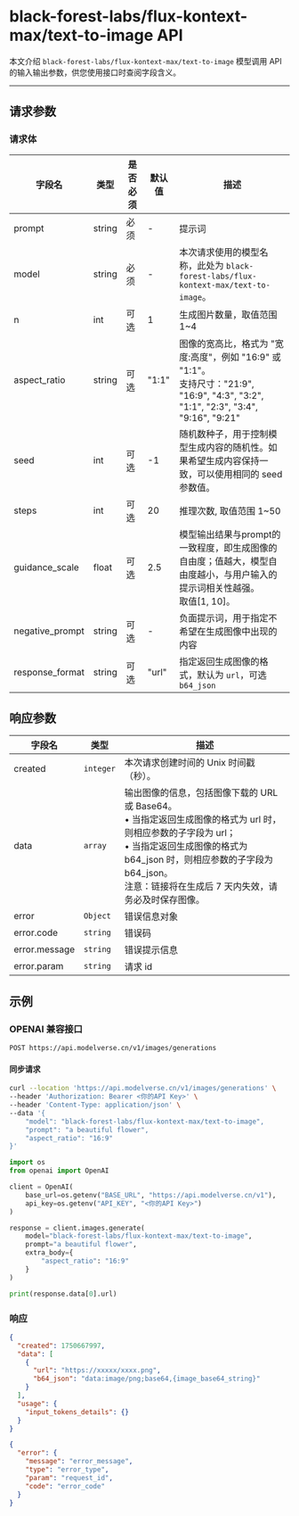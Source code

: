 # black-forest-labs/flux-kontext-max/text-to-image API

本文介绍 `black-forest-labs/flux-kontext-max/text-to-image` 模型调用 API 的输入输出参数，供您使用接口时查阅字段含义。

---

## 请求参数

### 请求体

| 字段名          | 类型   | 是否必须 | 默认值 | 描述                                                                                                                                                                        |
| --------------- | ------ | -------- | ------ | --------------------------------------------------------------------------------------------------------------------------------------------------------------------------- |
| prompt          | string | 必须     | -      | 提示词                                                                                                                                                                      |
| model           | string | 必须     | -      | 本次请求使用的模型名称，此处为 `black-forest-labs/flux-kontext-max/text-to-image`。                                                                                           |
| n               | int    | 可选     | 1      | 生成图片数量，取值范围 1~4                                                                                                                                                  |
| aspect_ratio    | string | 可选     | "1:1"  | 图像的宽高比，格式为 "宽度:高度"，例如 "16:9" 或 "1:1"。<br>支持尺寸："21:9", "16:9", "4:3", "3:2", "1:1", "2:3", "3:4", "9:16", "9:21"                                           |
| seed            | int    | 可选     | -1     | 随机数种子，用于控制模型生成内容的随机性。如果希望生成内容保持一致，可以使用相同的 seed 参数值。                                                                                  |
| steps           | int    | 可选     | 20     | 推理次数, 取值范围 1~50                                                                                                                                                     |
| guidance_scale  | float  | 可选     | 2.5    | 模型输出结果与prompt的一致程度，即生成图像的自由度；值越大，模型自由度越小，与用户输入的提示词相关性越强。<br>取值[1, 10]。                                                     |
| negative_prompt | string | 可选     | -      | 负面提示词，用于指定不希望在生成图像中出现的内容                                                                                                                            |
| response_format | string | 可选     | "url"  | 指定返回生成图像的格式，默认为 `url`，可选 `b64_json`                                                                                                                         |

## 响应参数

| 字段名        | 类型      | 描述                                                                                                                                                                                                                                                    |
| ------------- | --------- | ------------------------------------------------------------------------------------------------------------------------------------------------------------------------------------------------------------------------------------------------------- |
| created       | `integer` | 本次请求创建时间的 Unix 时间戳（秒）。                                                                                                                                                                                                                  |
| data          | `array`   | 输出图像的信息，包括图像下载的 URL 或 Base64。<br>• 当指定返回生成图像的格式为 url 时，则相应参数的子字段为 url；<br>• 当指定返回生成图像的格式为 b64_json 时，则相应参数的子字段为 b64_json。<br>注意：链接将在生成后 7 天内失效，请务必及时保存图像。 |
| error         | `Object`  | 错误信息对象                                                                                                                                                                                                                                            |
| error.code    | `string`  | 错误码                                                                                                                                                                                                                                                  |
| error.message | `string`  | 错误提示信息                                                                                                                                                                                                                                            |
| error.param   | `string`  | 请求 id                                                                                                                                                                                                                                                 |

## 示例

### OPENAI 兼容接口

`POST https://api.modelverse.cn/v1/images/generations`

#### 同步请求

```bash
curl --location 'https://api.modelverse.cn/v1/images/generations' \
--header 'Authorization: Bearer <你的API Key>' \
--header 'Content-Type: application/json' \
--data '{
    "model": "black-forest-labs/flux-kontext-max/text-to-image",
    "prompt": "a beautiful flower",
    "aspect_ratio": "16:9"
}'
```

```python
import os
from openai import OpenAI

client = OpenAI(
    base_url=os.getenv("BASE_URL", "https://api.modelverse.cn/v1"),
    api_key=os.getenv("API_KEY", "<你的API Key>")
)

response = client.images.generate(
    model="black-forest-labs/flux-kontext-max/text-to-image",
    prompt="a beautiful flower",
    extra_body={
        "aspect_ratio": "16:9"
    }
)

print(response.data[0].url)
```

### 响应

```json
{
  "created": 1750667997,
  "data": [
    {
      "url": "https://xxxxx/xxxx.png",
      "b64_json": "data:image/png;base64,{image_base64_string}"
    }
  ],
  "usage": {
    "input_tokens_details": {}
  }
}
```
```json
{
  "error": {
    "message": "error_message",
    "type": "error_type",
    "param": "request_id",
    "code": "error_code"
  }
}
```
<!-- 
TODO:异步请求
### 异步请求
  
``` -->